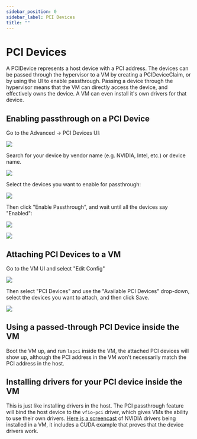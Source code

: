 ```yaml
---
sidebar_position: 0
sidebar_label: PCI Devices
title: ""
---
```


# PCI Devices

A PCIDevice represents a host device with a PCI address. 
The devices can be passed through the hypervisor to a VM by creating a PCIDeviceClaim, 
or by using the UI to enable passthrough. Passing a device through the hypervisor means that 
the VM can directly access the device, and effectively owns the device. A VM can even install 
it's own drivers for that device.

## Enabling passthrough on a PCI Device

Go to the Advanced -> PCI Devices UI:

![](/img/v1.1/pcidevices/advanced-pcidevices-index.png)

Search for your device by vendor name (e.g. NVIDIA, Intel, etc.) or device name.

![](/img/v1.1/pcidevices/search-pcidevices.png)

Select the devices you want to enable for passthrough:

![](/img/v1.1/pcidevices/select-pcidevices.png)

Then click "Enable Passthrough", and wait until all the devices say "Enabled":

![](/img/v1.1/pcidevices/enable-pcidevices-inprogress.png)


![](/img/v1.1/pcidevices/enable-pcidevices-done.png)

## Attaching PCI Devices to a VM

Go to the VM UI and select "Edit Config"

![](/img/v1.1/pcidevices/vm-pcidevices-edit-config.png)

Then select "PCI Devices" and use the "Available PCI Devices" drop-down, select the devices you want to attach, and then click Save.

![](/img/v1.1/pcidevices/vm-pcidevices-attach.png)


## Using a passed-through PCI Device inside the VM

Boot the VM up, and run `lspci` inside the VM, the attached PCI devices will show up, although the PCI address in the VM won't necessarily match the PCI address in the host. 


## Installing drivers for your PCI device inside the VM

This is just like installing drivers in the host. The PCI passthrough feature will bind the host device to the `vfio-pci` driver, which gives VMs the ability to use their own drivers. [Here is a screencast](https://tobilehman.com/posts/suse-harvester-pci/#toc) of NVIDIA drivers being installed in a VM, it includes a CUDA example that proves that the device drivers work.
